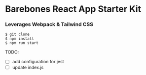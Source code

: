 # Barebones React App Starter Kit

### Leverages Webpack & Tailwind CSS

```
$ git clone
$ npm install
$ npm run start
```

TODO: 
 - [ ] add configuration for jest
 - [ ] update index.js
